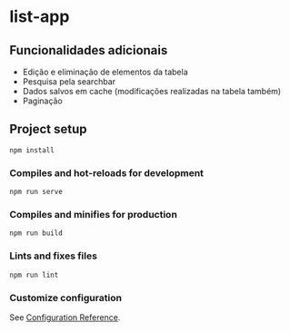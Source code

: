 # list-app

## Funcionalidades adicionais
* Edição e eliminação de elementos da tabela
* Pesquisa pela searchbar
* Dados salvos em cache (modificações realizadas na tabela também)
* Paginação

## Project setup
```
npm install
```

### Compiles and hot-reloads for development
```
npm run serve
```

### Compiles and minifies for production
```
npm run build
```

### Lints and fixes files
```
npm run lint
```

### Customize configuration
See [Configuration Reference](https://cli.vuejs.org/config/).




